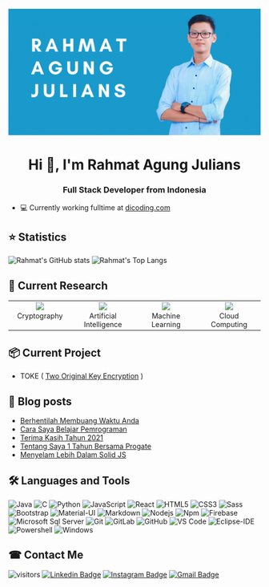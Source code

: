 ![banner](https://raw.githubusercontent.com/rahmatagungj/rahmatagungj/main/banner.png)

<h1 align="center">Hi 👋, I'm Rahmat Agung Julians</h1>
<h3 align="center">Full Stack Developer from Indonesia</h3>

- 💻 Currently working fulltime at [dicoding.com](https://www.dicoding.com)

## ⭐ Statistics
![Rahmat's GitHub stats](https://github-readme-stats.vercel.app/api?username=rahmatagungj&show_icons=true&theme=nightowl)
![Rahmat's Top Langs](https://github-readme-stats.vercel.app/api/top-langs/?username=anuraghazra&exclude_repo=Slims9-Kuningan&layout=compact&theme=nightowl) 

## 🔎 Current Research
<table>
  <tbody>
    <tr valign="top">
      <td width="25%" align="center">
        <img height="64px" src="https://img.icons8.com/nolan/64/data-encryption.png"><br/>
         <span>Cryptography</span>
      </td>
      <td width="25%" align="center">
        <img height="64px" src="https://img.icons8.com/nolan/64/artificial-intelligence.png"><br>
        <span>Artificial Intelligence</span>
      </td>
      <td width="25%" align="center">
        <img height="64px" src="https://img.icons8.com/nolan/64/learning.png"><br/>
        <span>Machine Learning</span>
      </td>
      <td width="25%" align="center">
        <img height="64px" src="https://img.icons8.com/nolan/64/cloud-sync.png"><br/> 
        <span>Cloud Computing</span>
      </td>
    </tr>
  </tbody>
</table>

## 📦 Current Project
- TOKE ( <a href="https://github.com/rahmatagungj/toke">Two Original Key Encryption</a> )

## 📕 Blog posts
<!-- BLOG-POST-LIST:START -->
- [Berhentilah Membuang Waktu Anda](https://rahmatagungjulians.tech/blog/berhentilah-membuang-waktu-anda)
- [Cara Saya Belajar Pemrograman](https://rahmatagungjulians.tech/blog/cara-saya-belajar-pemrograman)
- [Terima Kasih Tahun 2021](https://rahmatagungjulians.tech/blog/terima-kasih-tahun-2021)
- [Tentang Saya 1 Tahun Bersama Progate](https://rahmatagungjulians.tech/blog/progate)
- [Menyelam Lebih Dalam Solid JS](https://rahmatagungjulians.tech/blog/menyelam-lebih-dalam-solid-js)
<!-- BLOG-POST-LIST:END -->

## 🛠 Languages and Tools  
![Java](http://img.shields.io/badge/-Java-5B4638?style=flat-square&logo=java&logoColor=ffffff)
![C](http://img.shields.io/badge/-C-A8B9CC?style=flat-square&logo=c&logoColor=ffffff)
![Python](http://img.shields.io/badge/-Python-3776AB?style=flat-square&logo=python&logoColor=ffffff)
![JavaScript](https://img.shields.io/badge/-JavaScript-%23F7DF1C?style=flat-square&logo=javascript&logoColor=000000&labelColor=%23F7DF1C&color=%23FFCE5A)
![React](https://img.shields.io/badge/-React-61DAFB?style=flat-square&logo=react&logoColor=ffffff)
![HTML5](https://img.shields.io/badge/-HTML5-%23E44D27?style=flat-square&logo=html5&logoColor=ffffff)
![CSS3](https://img.shields.io/badge/-CSS3-%231572B6?style=flat-square&logo=css3)
![Sass](https://img.shields.io/badge/-Sass-%23CC6699?style=flat-square&logo=sass&logoColor=ffffff)
![Bootstrap](https://img.shields.io/badge/-Bootstrap-563D7C?style=flat-square&logo=Bootstrap)
![Material-UI](https://img.shields.io/badge/-Material%E2%80%93UI-0081CB?style=flat-square&logo=material-ui)
![Markdown](https://img.shields.io/badge/-Markdown-000000?style=flat-square&logo=markdown)
![Nodejs](https://img.shields.io/badge/-Nodejs-339933?style=flat-square&logo=Node.js&logoColor=ffffff)
![Npm](https://img.shields.io/badge/-npm-CB3837?style=flat-square&logo=npm)
![Firebase](https://img.shields.io/badge/-Firebase-FFCA28?style=flat-square&logo=firebase&logoColor=ffffff)
![Microsoft Sql Server](https://img.shields.io/badge/-Sql%20Server-CC2927?style=flat-square&logo=microsoft-sql-server&logoColor=ffffff)
![Git](https://img.shields.io/badge/-Git-%23F05032?style=flat-square&logo=git&logoColor=%23ffffff)
![GitLab](https://img.shields.io/badge/-GitLab-FCA121?style=flat-square&logo=gitlab)
![GitHub](https://img.shields.io/badge/-GitHub-181717?style=flat-square&logo=github)
![VS Code](http://img.shields.io/badge/-VS%20Code-007ACC?style=flat-square&logo=visual-studio-code&logoColor=ffffff)
![Eclipse-IDE](http://img.shields.io/badge/-Eclipse-2C2255?style=flat-square&logo=eclipse&logoColor=ffffff)
![Powershell](http://img.shields.io/badge/-Powershell-5391FE?style=flat-square&logo=powershell&logoColor=ffffff)
![Windows](http://img.shields.io/badge/-Windows-0078D6?style=flat-square&logo=windows&logoColor=ffffff)

## ☎ Contact Me
![visitors](https://visitor-badge.glitch.me/badge?page_id=rahmatagungj) [![Linkedin Badge](https://img.shields.io/badge/-rahmatagungj-red?style=flat-square&logo=Linkedin&logoColor=white&link=https://www.linkedin.com/in/rahmatagungj/)](https://www.linkedin.com/in/rahmatagungj/) [![Instagram Badge](https://img.shields.io/badge/-rahmatagungj-purple?style=flat-square&logo=instagram&logoColor=white&link=https://instagram.com/rahmatagungj/)](https://instagram.com/rahmatagungj) [![Gmail Badge](https://img.shields.io/badge/-rahmatagungj@gmail.com-c14438?style=flat-square&logo=Gmail&logoColor=white&link=mailto:rahmatagungj@gmail.com)](mailto:rahmatagungj@gmail.com)
